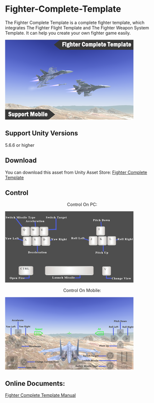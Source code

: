 # Fighter-Complete-Template

The Fighter Complete Template is a complete fighter template, which integrates The Fighter Flight Template and The Fighter Weapon System Template.  It can help you create your own fighter game easily.

![image](https://github.com/swordmaster003/Fighter-Complete-Template/blob/master/Screenshots/Cover.png)

## Support Unity Versions

5.6.6 or higher

## Download

You can download this asset from Unity Asset Store:
[Fighter Complete Template](https://assetstore.unity.com/packages/templates/systems/fighter-complete-template-154370)

## Control

<center>Control On PC:</center>

![image](https://github.com/swordmaster003/Fighter-Complete-Template/blob/master/Screenshots/ControlOnPC.png)

<center>Control On Mobile:</center>

![image](https://github.com/swordmaster003/Fighter-Complete-Template/blob/master/Screenshots/ControlOnMobile.png)

## Online Documents:

[Fighter Complete Template Manual](https://www.swordmaster.info/documents/unity-assets-documents/fighter-complete-template-manual-document/)
